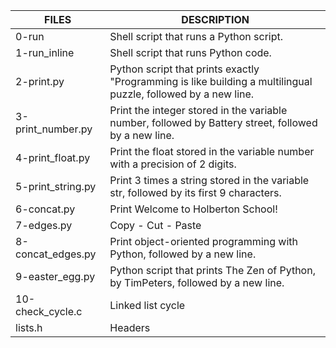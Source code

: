 | FILES  | DESCRIPTION |
| ------------- | ------------- |
| 0-run | Shell script that runs a Python script. |
| 1-run_inline | Shell script that runs Python code. |
| 2-print.py | Python script that prints exactly "Programming is like building a multilingual puzzle, followed by a new line. |
| 3-print_number.py | Print the integer stored in the variable number, followed by Battery street, followed by a new line. |
| 4-print_float.py | Print the float stored in the variable number with a precision of 2 digits. |
| 5-print_string.py | Print 3 times a string stored in the variable str, followed by its first 9 characters. |
| 6-concat.py | Print Welcome to Holberton School! |
| 7-edges.py | Copy - Cut - Paste |
| 8-concat_edges.py | Print object-oriented programming with Python, followed by a new line. |
| 9-easter_egg.py | Python script that prints The Zen of Python, by TimPeters, followed by a new line. |
| 10-check_cycle.c | Linked list cycle |
| lists.h | Headers |
